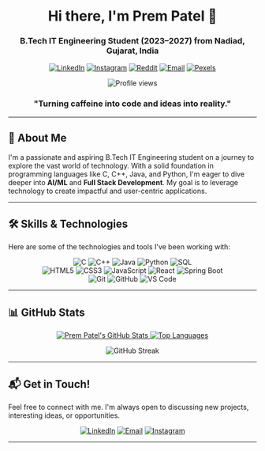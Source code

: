 <div align="center">
  <h1 align="center">Hi there, I'm Prem Patel 👋</h1>
  <h3 align="center">B.Tech IT Engineering Student (2023–2027) from Nadiad, Gujarat, India</h3>

  <p>
    <a href="https://www.linkedin.com/in/prem-patel-50a59b27a"><img alt="LinkedIn" src="https://img.shields.io/badge/LinkedIn-0077B5?style=for-the-badge&logo=linkedin&logoColor=white" /></a>
    <a href="https://www.instagram.com/prem.ptl_1811"><img alt="Instagram" src="https://img.shields.io/badge/Instagram-E4405F?style=for-the-badge&logo=instagram&logoColor=white" /></a>
    <a href="https://www.reddit.com/user/alph_a04"><img alt="Reddit" src="https://img.shields.io/badge/Reddit-FF4500?style=for-the-badge&logo=reddit&logoColor=white" /></a>
    <a href="mailto:patelpremalpeshkumar@gmail.com"><img alt="Email" src="https://img.shields.io/badge/Email-D14836?style=for-the-badge&logo=gmail&logoColor=white" /></a>
    <a href="https://www.pexels.com/@prem-patel-2152391155"><img alt="Pexels" src="https://img.shields.io/badge/Pexels-00BFFF?style=for-the-badge&logo=pexels&logoColor=white" /></a>
  </p>

  <p align="center">
    <img src="https://komarev.com/ghpvc/?username=prem-patel22&style=for-the-badge&color=brightgreen" alt="Profile views" />
  </p>
</div>

<div align="center">
  <h3>"Turning caffeine into code and ideas into reality."</h3>
</div>

---

## 👋 About Me

I'm a passionate and aspiring B.Tech IT Engineering student on a journey to explore the vast world of technology. With a solid foundation in programming languages like C, C++, Java, and Python, I'm eager to dive deeper into **AI/ML** and **Full Stack Development**. My goal is to leverage technology to create impactful and user-centric applications.

---

## 🛠️ Skills & Technologies

Here are some of the technologies and tools I've been working with:

<p align="center">
  <img src="https://img.shields.io/badge/C-00599C?style=for-the-badge&logo=c&logoColor=white" alt="C" />
  <img src="https://img.shields.io/badge/C%2B%2B-00599C?style=for-the-badge&logo=c%2B%2B&logoColor=white" alt="C++" />
  <img src="https://img.shields.io/badge/Java-007396?style=for-the-badge&logo=java&logoColor=white" alt="Java" />
  <img src="https://img.shields.io/badge/Python-3776AB?style=for-the-badge&logo=python&logoColor=white" alt="Python" />
  <img src="https://img.shields.io/badge/SQL-4479A1?style=for-the-badge&logo=mysql&logoColor=white" alt="SQL" />
  
  <br>

  <img src="https://img.shields.io/badge/HTML5-E34F26?style=for-the-badge&logo=html5&logoColor=white" alt="HTML5" />
  <img src="https://img.shields.io/badge/CSS3-1572B6?style=for-the-badge&logo=css3&logoColor=white" alt="CSS3" />
  <img src="https://img.shields.io/badge/JavaScript-F7DF1E?style=for-the-badge&logo=javascript&logoColor=black" alt="JavaScript" />
  <img src="https://img.shields.io/badge/React-61DAFB?style=for-the-badge&logo=react&logoColor=black" alt="React" />
  <img src="https://img.shields.io/badge/Spring_Boot-6DB33F?style=for-the-badge&logo=spring-boot&logoColor=white" alt="Spring Boot" />

  <br>

  <img src="https://img.shields.io/badge/Git-F05032?style=for-the-badge&logo=git&logoColor=white" alt="Git" />
  <img src="https://img.shields.io/badge/GitHub-181717?style=for-the-badge&logo=github&logoColor=white" alt="GitHub" />
  <img src="https://img.shields.io/badge/VS_Code-007ACC?style=for-the-badge&logo=visual-studio-code&logoColor=white" alt="VS Code" />
</p>

---

## 📊 GitHub Stats

<div align="center">
  <a href="https://github.com/your_github_username">
    <img src="https://github-readme-stats.vercel.app/api?username=your_github_username&show_icons=true&theme=dark&include_all_commits=true&count_private=true" alt="Prem Patel's GitHub Stats" />
  </a>
  <a href="https://github.com/your_github_username">
    <img src="https://github-readme-stats.vercel.app/api/top-langs/?username=your_github_username&layout=compact&theme=dark" alt="Top Languages" />
  </a>
</div>

<p align="center">
  <img src="https://streak-stats.demolab.com/?user=your_github_username&theme=dark&hide_border=true&date_format=M%20j%5B%2C%20Y%5D" alt="GitHub Streak" />
</p>

---

## 📬 Get in Touch!

Feel free to connect with me. I'm always open to discussing new projects, interesting ideas, or opportunities.

<p align="center">
  <a href="https://www.linkedin.com/in/prem-patel-50a59b27a"><img src="https://img.shields.io/badge/-LinkedIn-0077B5?style=flat&logo=linkedin&logoColor=white" alt="LinkedIn" /></a>
  <a href="mailto:patelpremalpeshkumar@gmail.com"><img src="https://img.shields.io/badge/-Email-D14836?style=flat&logo=gmail&logoColor=white" alt="Email" /></a>
  <a href="https://www.instagram.com/prem.ptl_1811"><img alt="Instagram" src="https://img.shields.io/badge/Instagram-E4405F?style=for-the-badge&logo=instagram&logoColor=white" /></a>
</p>

---

